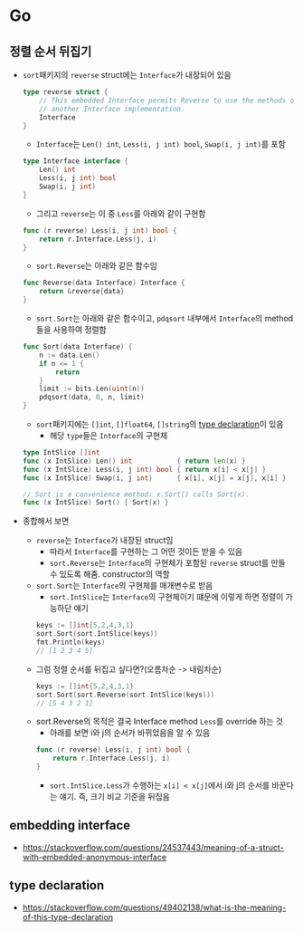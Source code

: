 # Go

## 정렬 순서 뒤집기

- `sort`패키지의 `reverse` struct에는 `Interface`가 내장되어 있음

  ```Go
  type reverse struct {
      // This embedded Interface permits Reverse to use the methods of
      // another Interface implementation.
      Interface
  }
  ```

  - `Interface`는 `Len() int`, `Less(i, j int) bool`, `Swap(i, j int)`를 포함

  ```Go
  type Interface interface {
      Len() int
      Less(i, j int) bool
      Swap(i, j int)
  }
  ```

  - 그리고 `reverse`는 이 중 `Less`를 아래와 같이 구현함

  ```Go
  func (r reverse) Less(i, j int) bool {
      return r.Interface.Less(j, i)
  }
  ```

  - `sort.Reverse`는 아래와 같은 함수임

  ```Go
  func Reverse(data Interface) Interface {
      return &reverse{data}
  }
  ```

  - `sort.Sort`는 아래와 같은 함수이고, `pdqsort` 내부에서 `Interface`의 method들을 사용하여 정렬함

  ```Go
  func Sort(data Interface) {
      n := data.Len()
      if n <= 1 {
          return
      }
      limit := bits.Len(uint(n))
      pdqsort(data, 0, n, limit)
  }
  ```

  - `sort`패키지에는 `[]int`, `[]float64`, `[]string`의 [type declaration](https://go.dev/ref/spec#Type_declarations)이 있음
    - 해당 `type`들은 `Interface`의 구현체

  ```Go
  type IntSlice []int
  func (x IntSlice) Len() int           { return len(x) }
  func (x IntSlice) Less(i, j int) bool { return x[i] < x[j] }
  func (x IntSlice) Swap(i, j int)      { x[i], x[j] = x[j], x[i] }

  // Sort is a convenience method: x.Sort() calls Sort(x).
  func (x IntSlice) Sort() { Sort(x) }
  ```

- 종합해서 보면
  - `reverse`는 `Interface`가 내장된 struct임
    - 따라서 `Interface`를 구현하는 그 어떤 것이든 받을 수 있음
    - `sort.Reverse`는 `Interface`의 구현체가 포함된 `reverse` struct를 만들 수 있도록 해줌. constructor의 역할
  - `sort.Sort`는 `Interface`의 구현체를 매개변수로 받음
    - `sort.IntSlice`는 `Interface`의 구현체이기 떄문에 이렇게 하면 정렬이 가능하단 얘기
    ```Go
    keys := []int{5,2,4,3,1}
    sort.Sort(sort.IntSlice(keys))
    fmt.Println(keys)
    // [1 2 3 4 5]
    ```
  - 그럼 정렬 순서를 뒤집고 싶다면?(오름차순 -> 내림차순)
    ```Go
    keys := []int{5,2,4,3,1}
    sort.Sort(sort.Reverse(sort.IntSlice(keys)))
    // [5 4 3 2 1]
    ```
  - sort.Reverse의 목적은 결국 Interface method `Less`를 override 하는 것
    - 아래를 보면 i와 j의 순서가 바뀌었음을 알 수 있음
    ```Go
    func (r reverse) Less(i, j int) bool {
        return r.Interface.Less(j, i)
    }
    ```
    - `sort.IntSlice.Less`가 수행하는 `x[i] < x[j]`에서 i와 j의 순서를 바꾼다는 얘기. 즉, 크기 비교 기준을 뒤집음

## embedding interface

- https://stackoverflow.com/questions/24537443/meaning-of-a-struct-with-embedded-anonymous-interface

## type declaration

- https://stackoverflow.com/questions/49402138/what-is-the-meaning-of-this-type-declaration
